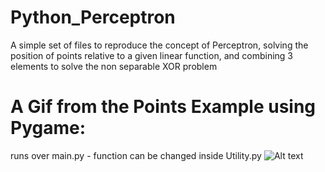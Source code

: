 # Python_Perceptron
A simple set of files to reproduce the concept of Perceptron, solving the position of points relative to a given linear function, and combining 3 elements to solve the non separable XOR problem

# A Gif from the Points Example using Pygame:
runs over main.py - function can be changed inside Utility.py
![Alt text](https://github.com/Gianeh/SFML_Sorting_Visualization/blob/main/sorting_gif.gif "Demonstration")

